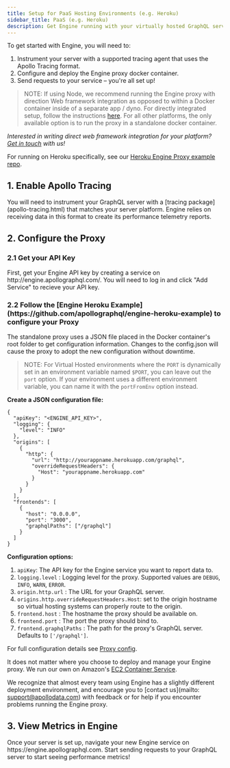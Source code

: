 ```yaml
---
title: Setup for PaaS Hosting Environments (e.g. Heroku)
sidebar_title: PaaS (e.g. Heroku)
description: Get Engine running with your virtually hosted GraphQL server.
---
```


To get started with Engine, you will need to:
1. Instrument your server with a supported tracing agent that uses the Apollo Tracing format.
2. Configure and deploy the Engine proxy docker container.
3. Send requests to your service – you're all set up!

> NOTE: If using Node, we recommend running the Engine proxy with direction Web framework integration as opposed to within a Docker container inside of a separate app / dyno. For directly integrated setup, follow the instructions [here](setup-node.html).  For all other platforms, the only available option is to run the proxy in a standalone docker container.

_Interested in writing direct web framework integration for your platform? [Get in touch](mailto:support@apollodata.com) with us!_

For running on Heroku specifically, see our [Heroku Engine Proxy example repo](https://github.com/apollographql/engine-heroku-example).

<h2 id="enable-apollo-tracing" title="Enable Apollo Tracing">1. Enable Apollo Tracing</h2>
You will need to instrument your GraphQL server with a [tracing package](apollo-tracing.html) that matches your server platform.  Engine relies on receiving data in this format to create its performance telemetry reports.

<h2 id="configure-proxy" title="Configure the Proxy">2. Configure the Proxy</h2>
<h3 id="get-api-key" title="Get your API Key">2.1 Get your API Key</h3>
First, get your Engine API key by creating a service on http://engine.apollographql.com/. You will need to log in and click "Add Service" to recieve your API key.

<h3 id="create-config-json" title="Create your Config.json">2.2 Follow the [Engine Heroku Example](https://github.com/apollographql/engine-heroku-example) to configure your Proxy</h3>
The standalone proxy uses a JSON file placed in the Docker container's root folder to get configuration information. Changes to the config.json will cause the proxy to adopt the new configuration without downtime.  

> NOTE: For Virtual Hosted environments where the `PORT` is dynamically set in an environment variable named `$PORT`, you can leave out the `port` option. If your environment uses a different environment variable, you can name it with the `portFromEnv` option instead.

**Create a JSON configuration file:**

```
{
  "apiKey": "<ENGINE_API_KEY>",
  "logging": {
    "level": "INFO"
  },
  "origins": [
    {
      "http": {
        "url": "http://yourappname.herokuapp.com/graphql",
        "overrideRequestHeaders": {
          "Host": "yourappname.herokuapp.com"
        }
      }
    }
  ],
  "frontends": [
    {
      "host": "0.0.0.0",
      "port": "3000",
      "graphqlPaths": ["/graphql"]
    }
  ]
}
```

**Configuration options:**
1. `apiKey`: The API key for the Engine service you want to report data to.
2. `logging.level` : Logging level for the proxy. Supported values are `DEBUG`, `INFO`, `WARN`, `ERROR`.
3. `origin.http.url` : The URL for your GraphQL server.
4. `origins.http.overrideRequestHeaders.Host`: set to the origin hostname so virtual hosting systems can properly route to the origin.
5. `frontend.host` : The hostname the proxy should be available on.
6. `frontend.port` : The port the proxy should bind to.
7. `frontend.graphqlPaths` : The path for the proxy's GraphQL server. Defaults to `['/graphql']`.

For full configuration details see [Proxy config](proto-doc.html).

It does not matter where you choose to deploy and manage your Engine proxy. We run our own on Amazon's [EC2 Container Service](https://aws.amazon.com/ecs/).

We recognize that almost every team using Engine has a slightly different deployment environment, and encourage you to [contact us](mailto: support@apollodata.com) with feedback or for help if you encounter problems running the Engine proxy.

<h2 id="view-metrics-in-engine" title="View Metrics in Engine">3. View Metrics in Engine</h2>
Once your server is set up, navigate your new Engine service on https://engine.apollographql.com. Start sending requests to your GraphQL server to start seeing performance metrics!
